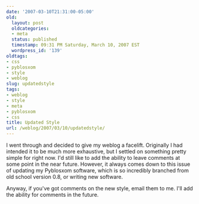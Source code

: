 ```yaml
---
date: '2007-03-10T21:31:00-05:00'
old:
  layout: post
  oldcategories:
  - meta
  status: published
  timestamp: 09:31 PM Saturday, March 10, 2007 EST
  wordpress_id: '139'
oldtags:
- css
- pyblosxom
- style
- weblog
slug: updatedstyle
tags:
- weblog
- style
- meta
- pyblosxom
- css
title: Updated Style
url: /weblog/2007/03/10/updatedstyle/
---
```


I went through and decided to give my weblog a facelift.  Originally I had intended it to be much more exhaustive, but I settled on something pretty simple for right now.  I'd still like to add the ability to leave comments at some point in the near future.  However, it always comes down to this issue of updating my Pyblosxom software, which is so incredibly branched from old school version 0.8, or writing new software.

Anyway, if you've got comments on the new style, email them to me.  I'll add the ability for comments in the future.